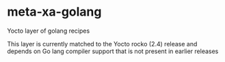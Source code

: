 # meta-xa-golang
Yocto layer of golang recipes

This layer is currently matched to the Yocto rocko (2.4) release and depends on Go lang compiler support that is not present in earlier releases